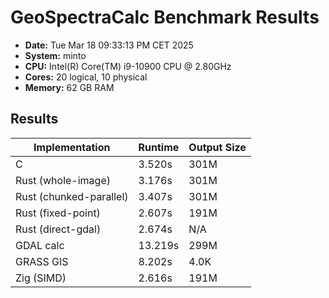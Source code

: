# GeoSpectraCalc Benchmark Results
- **Date:** Tue Mar 18 09:33:13 PM CET 2025
- **System:** minto
- **CPU:** Intel(R) Core(TM) i9-10900 CPU @ 2.80GHz
- **Cores:** 20 logical, 10 physical
- **Memory:** 62 GB RAM
## Results
| Implementation | Runtime | Output Size |
|----------------|---------|------------|
| C | 3.520s | 301M |
| Rust (whole-image) | 3.176s | 301M |
| Rust (chunked-parallel) | 3.407s | 301M |
| Rust (fixed-point) | 2.607s | 191M |
| Rust (direct-gdal) | 2.674s | N/A |
| GDAL calc | 13.219s | 299M |
| GRASS GIS | 8.202s | 4.0K |
| Zig (SIMD) | 2.616s | 191M |
